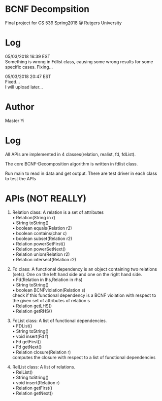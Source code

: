 # BCNF Decompsition
Final project for CS 539 Spring2018 @ Rutgers University

# Log   
05/03/2018 16:39 EST    
Something is wrong in Fdlist class, causing some wrong results for some specific cases.
Fixing...   

05/03/2018 20:47 EST     
Fixed...      
I will upload later...   







# Author
Master Yi

# Log   
All APIs are implemented in 4 classes(relation, realist, fd, fdList).     

The core BCNF-Decomposition algorithm is written in fdlist class.     

Run main to read in data and get output. There are test driver in each class to test the APIs    

# APIs (NOT REALLY)
1. Relation class: A relation is a set of attributes  
• Relation(String in r)    
• String toString()    
• boolean equals(Relation r2)    
• boolean contains(char c)    
• boolean subset(Relation r2)    
• Relation powerSetFirst()    
• Relation powerSetNext()      
• Relation union(Relation r2)     
• Relation intersect(Relation r2)   

2. Fd class: A functional dependency is an object containing two relations (sets). One on the left hand side and one on the right hand side.     
• Fd(Relation in lhs,Relation in rhs)     
• String toString()     
• boolean BCNFviolation(Relation s)     
check if this functional dependency is a BCNF violation with respect to the given set of attributes of relation s     
• Relation getLHS()     
• Relation getRHS()     

3. FdList class: A list of functional dependencies.     
• FDList()     
• String toString()     
• void insert(Fd f)     
• Fd getFirst()     
• Fd getNext()     
• Relation closure(Relation r)     
computes the closure with respect to a list of functional dependencies     

4. RelList class: A list of relations.     
• RelList()    
• String toString()    
• void insert(Relation r)    
• Relation getFirst()    
• Relation getNext()    

